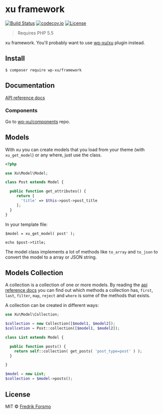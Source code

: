 # xu framework

[![Build Status](https://travis-ci.org/wp-xu/framework.svg?branch=master)](https://travis-ci.org/wp-xu/framework) [![codecov.io](http://codecov.io/github/wp-xu/framework/coverage.svg?branch=master)](http://codecov.io/github/wp-xu/framework?branch=master)
[![License](https://img.shields.io/packagist/l/wp-xu/framework.svg)](https://packagist.org/packages/wp-xu/framework)

> Requires PHP 5.5

xu framework. You'll probably want to use [wp-xu/xu](https://github.com/wp-xu/xu) plugin instead.

## Install

```
$ composer require wp-xu/framework
```

## Documentation

[API reference docs](https://wp-xu.github.io/docs/)

### Components

Go to [wp-xu/components](https://github.com/wp-xu/components) repo.

## Models

With xu you can create models that you load from your theme (with `xu_get_model`) or any where, just use the class.

```php
<?php

use Xu\Model\Model;

class Post extends Model {

  public function get_attributes() {
     return [
       'title' => $this->post->post_title
     ];
  }
}
```

In your template file:

```
$model = xu_get_model( post' );

echo $post->title;
```

The model class implements a lot of methods like `to_array` and `to_json` to convert the model to a array or JSON string.

## Models Collection

A collection is a collection of one or more models. By reading the [api reference docs](https://wp-xu.github.io/docs/) you can find out which methods a collection has, `first`, `last`, `filter`, `map`, `reject` and `where` is some of the methods that exists.

A collection can be created in different ways:

```php
use Xu\Model\Collection;

$collection = new Collection([$model1, $model2]);
$collcetion = Post::collection([$model1, $model2]);

class List extends Model {

  public function posts() {
    return self::collection( get_posts( 'post_type=post' ) );
  }

}

$model = new List;
$collection = $model->posts();
```

## License

MIT © [Fredrik Forsmo](https://github.com/frozzare)
